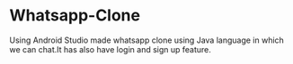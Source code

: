 # Whatsapp-Clone
Using Android Studio made whatsapp clone using Java language in which we can chat.It has also have login and sign up feature.
